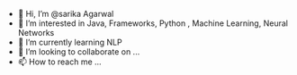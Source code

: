 - 👋 Hi, I’m @sarika Agarwal
- 👀 I’m interested in  Java, Frameworks, Python , Machine Learning, Neural Networks
- 🌱 I’m currently learning  NLP
- 💞️ I’m looking to collaborate on ...
- 📫 How to reach me ...

<!---
sarikagarwal/sarikagarwal is a ✨ special ✨ repository because its `README.md` (this file) appears on your GitHub profile.
You can click the Preview link to take a look at your changes.
--->

